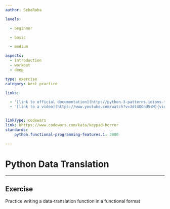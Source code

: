 ```yaml
---
author: SebaRaba

levels:

  - beginner

  - basic

  - medium

aspects:
  - introduction
  - workout
  - deep

type: exercise
category: best practice

links:

  - '[link to official documentation](http://python-3-patterns-idioms-test.readthedocs.io/en/latest/Comprehensions.html) {website}'
  - '[link to a video](https://www.youtube.com/watch?v=3dt4OGnU5sM){video}'


linkType: codewars
link: hhttps://www.codewars.com/kata/keypad-horror
standards:
    python.functional-programming-features.1: 3000

---
```

# Python Data Translation
---
## Exercise

Practice writing a data-translation function in a functional format
